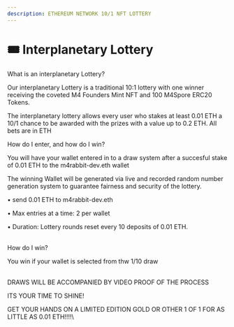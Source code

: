 ```yaml
---
description: ETHEREUM NETWORK 10/1 NFT LOTTERY
---
```


# 🎟 Interplanetary Lottery

What is an interplanetary Lottery?

Our interplanetary Lottery is a traditional 10:1 lottery with one winner receiving the coveted M4 Founders Mint NFT and 100 M4Spore ERC20 Tokens.&#x20;

The interplanetary lottery allows every user who stakes at least 0.01 ETH a 10/1 chance to be awarded with the prizes with a value up to 0.2 ETH. All bets are in ETH



How do I enter, and how do I win?



You will have your wallet entered in to a draw system after a succesful stake of 0.01 ETH to the m4rabbit-dev.eth wallet

The winning Wallet will be generated via live and recorded random number generation system to guarantee fairness and security of the lottery.

&#x20;   • send 0.01 ETH to m4rabbit-dev.eth

&#x20;   • Max entries at a time: 2 per wallet

&#x20;   • Duration: Lottery rounds reset every 10 deposits of 0.01 ETH.&#x20;

&#x20;   \
How do I win?



You win if your wallet is selected from thw 1/10 draw

\
DRAWS WILL BE ACCOMPANIED BY VIDEO PROOF OF THE PROCESS

ITS YOUR TIME TO SHINE!

GET YOUR HANDS ON A LIMITED EDITION GOLD OR OTHER 1 OF 1 FOR AS LITTLE AS 0.01 ETH!!!!\

